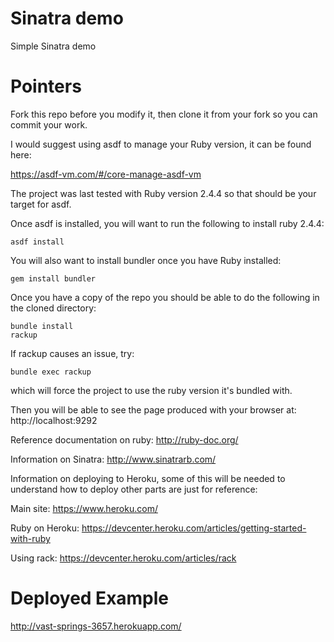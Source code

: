 Sinatra demo
============

Simple Sinatra demo

Pointers
========

Fork this repo before you modify it, then clone it from your fork so you can
commit your work.

I would suggest using asdf to manage your Ruby version, it can be found here:

https://asdf-vm.com/#/core-manage-asdf-vm

The project was last tested with Ruby version 2.4.4 so that should be your
target for asdf.

Once asdf is installed, you will want to run the following to install ruby 2.4.4: 

```
asdf install
```

You will also want to install bundler once you have Ruby installed:

```
gem install bundler
```

Once you have a copy of the repo you should be able to do the following in the
cloned directory:

```
bundle install
rackup

```

If rackup causes an issue, try:

```
bundle exec rackup
```

which will force the project to use the ruby version it's bundled with. 

Then you will be able to see the page produced with your browser at:
http://localhost:9292

Reference documentation on ruby: http://ruby-doc.org/

Information on Sinatra: http://www.sinatrarb.com/

Information on deploying to Heroku, some of this will be needed to understand
how to deploy other parts are just for reference:

Main site: https://www.heroku.com/

Ruby on Heroku: https://devcenter.heroku.com/articles/getting-started-with-ruby

Using rack: https://devcenter.heroku.com/articles/rack

Deployed Example
================

http://vast-springs-3657.herokuapp.com/

